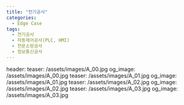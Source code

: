 ```yaml
---
title: "전기공사"
categories:
  - Edge Case
tags:
  - 전기공사
  - 자동제어공사(PLC, HMI)
  - 전문소방공사
  - 정보통신공사  
---
```

header:
  teaser: /assets/images/A_00.jpg
  og_image: /assets/images/A_00.jpg
  teaser: /assets/images/A_01.jpg
  og_image: /assets/images/A_01.jpg
  teaser: /assets/images/A_02.jpg
  og_image: /assets/images/A_02.jpg
  teaser: /assets/images/A_03.jpg
  og_image: /assets/images/A_03.jpg
